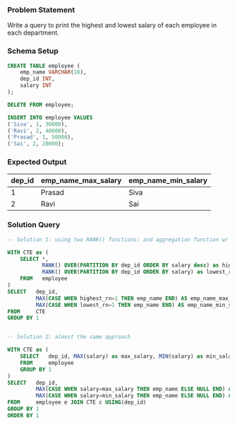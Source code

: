 ### Problem Statement

Write a query to print the highest and lowest salary of each employee in each department.


### Schema Setup

```sql
CREATE TABLE employee (
    emp_name VARCHAR(10),
    dep_id INT,
    salary INT
);

DELETE FROM employee;

INSERT INTO employee VALUES 
('Siva', 1, 30000),
('Ravi', 2, 40000),
('Prasad', 1, 50000),
('Sai', 2, 20000);
```


### Expected Output

dep_id | emp_name_max_salary | emp_name_min_salary |
--|--|--|
1 | Prasad |  Siva |
2 | Ravi | Sai |


### Solution Query

```sql
-- Solution 1: using two RANK() functions; and aggregation function w/ CASE WHEN // aslo my approach

WITH CTE as (
    SELECT *, 
           RANK() OVER(PARTITION BY dep_id ORDER BY salary desc) as highest_rn, 
           RANK() OVER(PARTITION BY dep_id ORDER BY salary) as lowest_rn
    FROM   employee
)
SELECT   dep_id,
         MAX(CASE WHEN highest_rn=1 THEN emp_name END) AS emp_name_max_salary,
         MAX(CASE WHEN lowest_rn=1 THEN emp_name END) AS emp_name_min_salary
FROM     CTE
GROUP BY 1


-- Solution 2: almost the same approach

WITH CTE as (
    SELECT   dep_id, MAX(salary) as max_salary, MIN(salary) as min_salary
    FROM     employee
    GROUP BY 1
)
SELECT   dep_id,
         MAX(CASE WHEN salary=max_salary THEN emp_name ELSE NULL END) AS emp_name_max_salary,
         MAX(CASE WHEN salary=min_salary THEN emp_name ELSE NULL END) AS emp_name_min_salary
FROM     employee e JOIN CTE c USING(dep_id)
GROUP BY 1
ORDER BY 1
```
